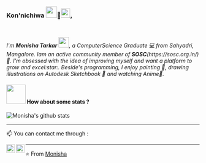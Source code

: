 ### Kon'nichiwa <img src="https://github.com/TheDudeThatCode/TheDudeThatCode/blob/master/Assets/Hi.gif" width="29px">💓<img src="https://github.com/TheDudeThatCode/TheDudeThatCode/blob/master/Assets/Earth.gif" width="24px">, 
<br/>
<p>
  <em>
I'm <b>Monisha Tarkar</b> <img src="https://user-images.githubusercontent.com/5679180/79618120-0daffb80-80be-11ea-819e-d2b0fa904d07.gif" width="27px">, a ComputerScience Graduate 💻 from Sahyadri, Mangalore. Iam an active community member of <b>SOSC</b>(https://sosc.org.in/)💚. I'm obsessed with the idea of improving myself and want a platform to grow and excel:star:. Beside's programming, I enjoy painting 🎨, drawing illustrations on Autodesk Sketchbook 💓 and watching Anime💖.
    </em>
    <p>
        
<!--
**monisha16/monisha16** is a ✨ _special_ ✨ repository because its `README.md` (this file) appears on your GitHub profile.

Here are some ideas to get you started:

- 🔭 I’m currently working on ...
- 🌱 I’m currently learning ...
- 👯 I’m looking to collaborate on ...
- 🤔 I’m looking for help with ...
- 💬 Ask me about ...
-->

#### <img src="https://media.giphy.com/media/VgCDAzcKvsR6OM0uWg/giphy.gif" width="50"> How about some stats ?
    
![Monisha's github stats](https://github-readme-stats.vercel.app/api?username=monisha16&show_icons=true&theme=dark)   

-------
📫 You can contact me through :

[<img align="left" alt="LinkedIn" width="22px" src="https://cdn.jsdelivr.net/npm/simple-icons@3.1.0/icons/linkedin.svg" />](https://www.linkedin.com/in/monisha-tarkar/) [<img align="left" alt="'Gmail" width="22px" src="https://cdn.jsdelivr.net/npm/simple-icons@3.1.0/icons/gmail.svg" />](monishatarkar16@gmail.com)

----

⭐️ From [Monisha](https://github.com/monisha16)
